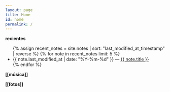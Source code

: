 ```yaml
---
layout: page
title: Home
id: home
permalink: /
---
```


<strong>recientes</strong>

<ul>
  {% assign recent_notes = site.notes | sort: "last_modified_at_timestamp" | reverse %}
  {% for note in recent_notes limit: 5 %}
    <li>
      {{ note.last_modified_at | date: "%Y-%m-%d" }} — <a class="internal-link" href="{{ note.url }}">{{ note.title }}</a>
    </li>
  {% endfor %}
</ul>

**[[música]]**

**[[fotos]]**


<style>
  .wrapper {
    max-width: 46em;
  }
</style>
